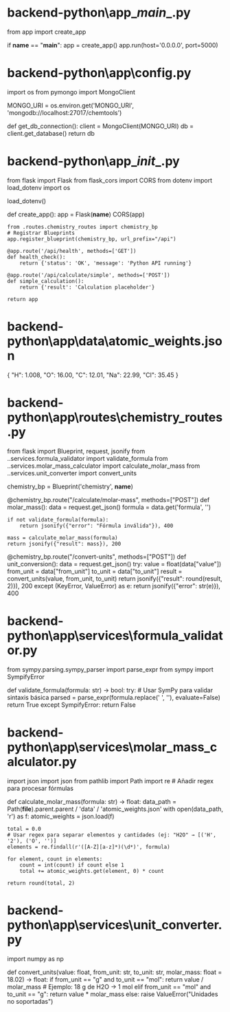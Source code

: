 # backend-python\app\__main__.py

from app import create_app

if __name__ == "__main__":
    app = create_app()
    app.run(host='0.0.0.0', port=5000)

# backend-python\app\config.py

import os
from pymongo import MongoClient

MONGO_URI = os.environ.get('MONGO_URI', 'mongodb://localhost:27017/chemtools')

def get_db_connection():
    client = MongoClient(MONGO_URI)
    db = client.get_database()
    return db

# backend-python\app\__init__.py

from flask import Flask
from flask_cors import CORS
from dotenv import load_dotenv
import os

load_dotenv()

def create_app():
    app = Flask(__name__)
    CORS(app)
    
    from .routes.chemistry_routes import chemistry_bp
    # Registrar Blueprints
    app.register_blueprint(chemistry_bp, url_prefix="/api")
    
    @app.route('/api/health', methods=['GET'])
    def health_check():
        return {'status': 'OK', 'message': 'Python API running'}
    
    @app.route('/api/calculate/simple', methods=['POST'])
    def simple_calculation():
        return {'result': 'Calculation placeholder'}
    
    return app

# backend-python\app\data\atomic_weights.json

{
    "H": 1.008,
    "O": 16.00,
    "C": 12.01,
    "Na": 22.99,
    "Cl": 35.45
  }

# backend-python\app\routes\chemistry_routes.py

from flask import Blueprint, request, jsonify
from ..services.formula_validator import validate_formula
from ..services.molar_mass_calculator import calculate_molar_mass
from ..services.unit_converter import convert_units

chemistry_bp = Blueprint('chemistry', __name__)

@chemistry_bp.route("/calculate/molar-mass", methods=["POST"])
def molar_mass():
    data = request.get_json()
    formula = data.get('formula', '')
    
    if not validate_formula(formula):
        return jsonify({"error": "Fórmula inválida"}), 400
    
    mass = calculate_molar_mass(formula)
    return jsonify({"result": mass}), 200

@chemistry_bp.route("/convert-units", methods=["POST"])
def unit_conversion():
    data = request.get_json()
    try:
        value = float(data["value"])
        from_unit = data["from_unit"]
        to_unit = data["to_unit"]
        result = convert_units(value, from_unit, to_unit)
        return jsonify({"result": round(result, 2)}), 200
    except (KeyError, ValueError) as e:
        return jsonify({"error": str(e)}), 400

# backend-python\app\services\formula_validator.py

from sympy.parsing.sympy_parser import parse_expr
from sympy import SympifyError

def validate_formula(formula: str) -> bool:
    try:
        # Usar SymPy para validar sintaxis básica
        parsed = parse_expr(formula.replace(' ', ''), evaluate=False)
        return True
    except SympifyError:
        return False

# backend-python\app\services\molar_mass_calculator.py

import json
import json
from pathlib import Path
import re  # Añadir regex para procesar fórmulas

def calculate_molar_mass(formula: str) -> float:
    data_path = Path(__file__).parent.parent / 'data' / 'atomic_weights.json'
    with open(data_path, 'r') as f:
        atomic_weights = json.load(f)
    
    total = 0.0
    # Usar regex para separar elementos y cantidades (ej: "H2O" → [('H', '2'), ('O', '')]
    elements = re.findall(r'([A-Z][a-z]*)(\d*)', formula)
    
    for element, count in elements:
        count = int(count) if count else 1
        total += atomic_weights.get(element, 0) * count
    
    return round(total, 2)

# backend-python\app\services\unit_converter.py 

import numpy as np

def convert_units(value: float, from_unit: str, to_unit: str, molar_mass: float = 18.02) -> float:
    if from_unit == "g" and to_unit == "mol":
        return value / molar_mass  # Ejemplo: 18 g de H2O → 1 mol
    elif from_unit == "mol" and to_unit == "g":
        return value * molar_mass
    else:
        raise ValueError("Unidades no soportadas")